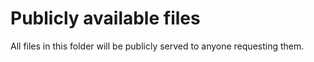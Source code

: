 
# Publicly available files

All files in this folder will be publicly served to anyone requesting them.
